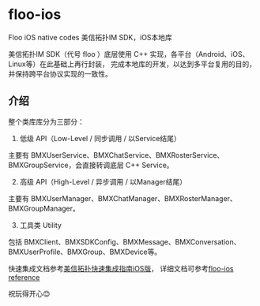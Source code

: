 # floo-ios
Floo iOS native codes 美信拓扑IM SDK，iOS本地库

美信拓扑IM SDK（代号 floo ）底层使用 C++ 实现，各平台（Android、iOS、Linux等）在此基础上再行封装，
完成本地库的开发，以达到多平台复用的目的，并保持跨平台协议实现的一致性。

## 介绍

整个类库库分为三部分：

1. 低级 API（Low-Level / 同步调用 / 以Service结尾）

主要有 BMXUserService、BMXChatService、BMXRosterService、BMXGroupService，会直接转调底层 C++ Service。

2. 高级 API（High-Level / 异步调用 / 以Manager结尾）

主要有 BMXUserManager、BMXChatManager、BMXRosterManager、BMXGroupManager。

3. 工具类 Utility

包括 BMXClient、BMXSDKConfig、BMXMessage、BMXConversation、BMXUserProfile、BMXGroup、BMXDevice等。

快速集成文档参考[美信拓扑快速集成指南iOS版](https://www.maximtop.com/docs/quick/ios/)，
详细文档可参考[floo-ios reference](https://www.maximtop.com/docs/ios/)

祝玩得开心😊
